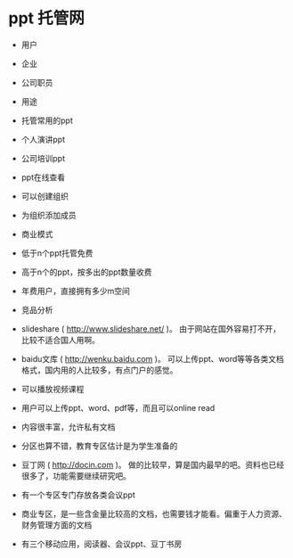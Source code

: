 # ppt 托管网

* 用户
 * 企业
 * 公司职员

* 用途
 * 托管常用的ppt
 * 个人演讲ppt
 * 公司培训ppt
 * ppt在线查看
 * 可以创建组织
 * 为组织添加成员

* 商业模式
 * 低于n个ppt托管免费
 * 高于n个的ppt，按多出的ppt数量收费
 * 年费用户，直接拥有多少m空间

* 竞品分析
 * slideshare ( http://www.slideshare.net/ )。 由于网站在国外容易打不开， 比较不适合国人用啊。
 * baidu文库 ( http://wenku.baidu.com )。 可以上传ppt、word等等各类文档格式，国内用的人比较多，有点门户的感觉。
  * 可以播放视频课程
  * 用户可以上传ppt、word、pdf等，而且可以online read
  * 内容很丰富，允许私有文档
  * 分区也算不错，教育专区估计是为学生准备的
 * 豆丁网 ( http://docin.com )。 做的比较早，算是国内最早的吧。资料也已经很多了，功能需要继续研究吧。
  * 有一个专区专门存放各类会议ppt
  * 商业专区，是一些含金量比较高的文档，也需要钱才能看。偏重于人力资源、财务管理方面的文档
  * 有三个移动应用，阅读器、会议ppt、豆丁书房